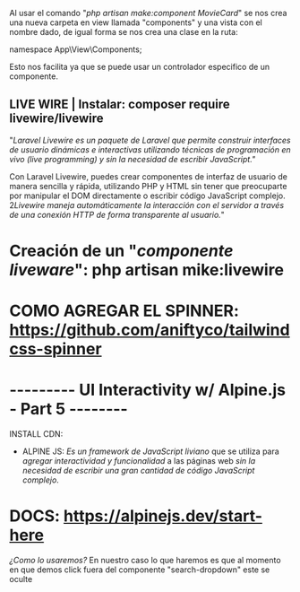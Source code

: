 Al usar el comando "*php artisan make:component MovieCard*" se nos crea una nueva carpeta en view llamada "components" y una vista con el nombre dado, de igual forma se nos crea una clase en la ruta:

namespace App\View\Components;

Esto nos facilita ya que se puede usar un controlador especifico de un componente.


## LIVE WIRE | Instalar: composer require livewire/livewire ##
"*Laravel Livewire es un paquete de Laravel que permite construir interfaces de usuario dinámicas e interactivas utilizando técnicas de programación en vivo (live programming) y sin la necesidad de escribir JavaScript."*

Con Laravel Livewire, puedes crear componentes de interfaz de usuario de manera sencilla y rápida, utilizando PHP y HTML sin tener que preocuparte por manipular el DOM directamente o escribir código JavaScript complejo. 2*Livewire maneja automáticamente la interacción con el servidor a través de una conexión HTTP de forma transparente al usuario.*"

# Creación de un "*componente liveware*": php artisan mike:livewire <name>

# COMO AGREGAR EL SPINNER: https://github.com/aniftyco/tailwindcss-spinner


# --------- UI Interactivity w/ Alpine.js - Part 5 -------- #
 INSTALL CDN: <script src="//unpkg.com/alpinejs" defer></script>

 - ALPINE JS: *Es un framework de JavaScript liviano* que se utiliza para *agregar interactividad y funcionalidad* a las páginas web *sin la necesidad de escribir una gran cantidad de código JavaScript complejo*.
 
 # DOCS: https://alpinejs.dev/start-here
 *¿Como lo usaremos?*
 En nuestro caso lo que haremos es que al momento en que demos click fuera del componente "search-dropdown" este se oculte